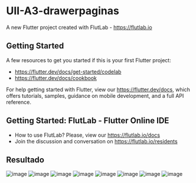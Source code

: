 # UII-A3-drawerpaginas

A new Flutter project created with FlutLab - https://flutlab.io

## Getting Started

A few resources to get you started if this is your first Flutter project:

- https://flutter.dev/docs/get-started/codelab
- https://flutter.dev/docs/cookbook

For help getting started with Flutter, view our
https://flutter.dev/docs, which offers tutorials,
samples, guidance on mobile development, and a full API reference.

## Getting Started: FlutLab - Flutter Online IDE

- How to use FlutLab? Please, view our https://flutlab.io/docs
- Join the discussion and conversation on https://flutlab.io/residents
## Resultado
![image](https://github.com/VegaTapiaGemaKarina/UII-A3-Drawer0400/assets/144732543/e25cc5f2-c9e2-44d9-b563-9386e20cf70a)
![image](https://github.com/VegaTapiaGemaKarina/UII-A3-Drawer0400/assets/144732543/9f0856d8-d79a-4eea-b3e5-01a58240be32)
![image](https://github.com/VegaTapiaGemaKarina/UII-A3-Drawer0400/assets/144732543/067eecbc-9b0f-48f4-854a-f68ba12b19df)
![image](https://github.com/VegaTapiaGemaKarina/UII-A3-Drawer0400/assets/144732543/46ae7005-be73-4ca3-91e2-f812456657d5)
![image](https://github.com/VegaTapiaGemaKarina/UII-A3-Drawer0400/assets/144732543/29b8aec8-fcf7-491d-b1bf-536a6ac42f1d)
![image](https://github.com/VegaTapiaGemaKarina/UII-A3-Drawer0400/assets/144732543/aea630a4-1564-48e4-a249-7ce18ba93556)
![image](https://github.com/VegaTapiaGemaKarina/UII-A3-Drawer0400/assets/144732543/84f0f429-4a19-4287-a2a9-a48d8744817b)
![image](https://github.com/VegaTapiaGemaKarina/UII-A3-Drawer0400/assets/144732543/e955d51b-c54e-4316-87e3-e3ddae89a0f8)
